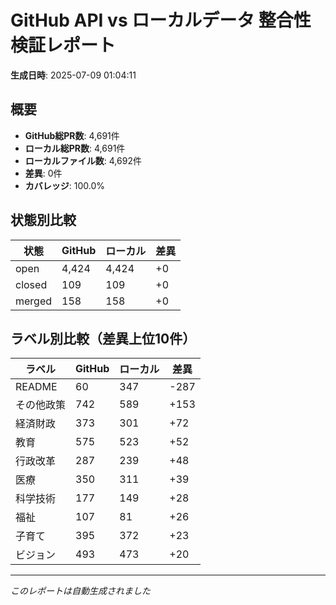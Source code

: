 # GitHub API vs ローカルデータ 整合性検証レポート

**生成日時**: 2025-07-09 01:04:11

## 概要

- **GitHub総PR数**: 4,691件
- **ローカル総PR数**: 4,691件
- **ローカルファイル数**: 4,692件
- **差異**: 0件
- **カバレッジ**: 100.0%

## 状態別比較

| 状態 | GitHub | ローカル | 差異 |
|------|--------|----------|------|
| open | 4,424 | 4,424 | +0 |
| closed | 109 | 109 | +0 |
| merged | 158 | 158 | +0 |

## ラベル別比較（差異上位10件）

| ラベル | GitHub | ローカル | 差異 |
|--------|--------|----------|------|
| README | 60 | 347 | -287 |
| その他政策 | 742 | 589 | +153 |
| 経済財政 | 373 | 301 | +72 |
| 教育 | 575 | 523 | +52 |
| 行政改革 | 287 | 239 | +48 |
| 医療 | 350 | 311 | +39 |
| 科学技術 | 177 | 149 | +28 |
| 福祉 | 107 | 81 | +26 |
| 子育て | 395 | 372 | +23 |
| ビジョン | 493 | 473 | +20 |

---
*このレポートは自動生成されました*